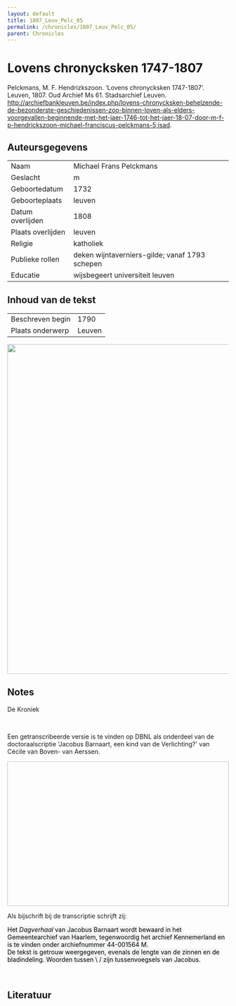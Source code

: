 ```yaml
---
layout: default
title: 1807_Leuv_Pelc_05
permalink: /chronicles/1807_Leuv_Pelc_05/
parent: Chronicles
--- 
```



# Lovens chronycksken 1747-1807 

Pelckmans, M. F. Hendrizkszoon. ‘Lovens chronycksken 1747-1807’. Leuven, 1807. Oud Archief Ms 61. Stadsarchief Leuven. http://archiefbankleuven.be/index.php/lovens-chronycksken-behelzende-de-bezonderste-geschiedenissen-zoo-binnen-loven-als-elders-voorgevallen-beginnende-met-het-jaer-1746-tot-het-jaer-18-07-door-m-f-p-hendrickszoon-michael-franciscus-pelckmans-5;isad. 

## Auteursgegevens 

| | | 
| --------------- | --------------- | 
| Naam | Michael Frans Pelckmans | 
| Geslacht | m | 
 | Geboortedatum | 1732 | 
| Geboorteplaats | leuven | 
| Datum overlijden | 1808 | 
| Plaats overlijden | leuven | 
| Religie | katholiek | 
| Publieke rollen | deken wijntaverniers-gilde; vanaf 1793 schepen | 
| Educatie | wijsbegeert universiteit leuven | 

## Inhoud van de tekst 

| | | 
| --------------- | --------------- | 
| Beschreven begin | 1790 | 
| Plaats onderwerp | Leuven | 

[<img src="..\..\barplots_chronicles\1807_Leuv_Pelc_05.jpg" width="750"/>](..\..\barplots_chronicles\1807_Leuv_Pelc_05.jpg) 

## Notes 

<div data-schema-version="8"><p>De Kroniek</p>
<p>&nbsp;</p>
<p>Een getranscribeerde versie is te vinden op DBNL als onderdeel van de doctoraalscriptie 'Jacobus Barnaart, een kind van de Verlichting?' van Cécile van Boven- van Aerssen.</p>
<p><img alt="" data-attachment-key="XMKBAG3I" width="606" height="329"></p>
<p>Als bijschrift bij de transcriptie schrijft zij:</p>
<p><span style="color: #000000"><span style="background-color: #f3f4f5">Het&nbsp;</span></span><em><span style="color: #000000"><span style="background-color: #f3f4f5">Dagverhaal</span></span></em><span style="color: #000000"><span style="background-color: #f3f4f5">&nbsp;van Jacobus Barnaart wordt bewaard in het Gemeentearchief van Haarlem, tegenwoordig het archief Kennemerland en is te vinden onder archiefnummer 44-001564 M.<br>De tekst is getrouw weergegeven, evenals de lengte van de zinnen en de bladindeling. Woorden tussen \ / zijn tussenvoegsels van Jacobus.</span></span></p>
<p>&nbsp;</p>
</div> 

## Literatuur 

